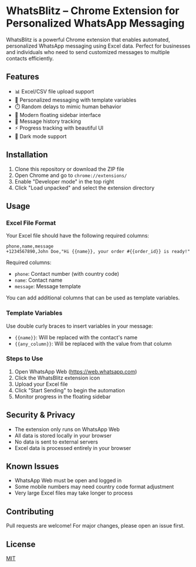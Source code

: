 # WhatsBlitz – Chrome Extension for Personalized WhatsApp Messaging

WhatsBlitz is a powerful Chrome extension that enables automated, personalized WhatsApp messaging using Excel data. Perfect for businesses and individuals who need to send customized messages to multiple contacts efficiently.

## Features

- 📊 Excel/CSV file upload support
- 👤 Personalized messaging with template variables
- ⏱️ Random delays to mimic human behavior
- 📱 Modern floating sidebar interface
- 📝 Message history tracking
- ⚡ Progress tracking with beautiful UI
- 🌙 Dark mode support

## Installation

1. Clone this repository or download the ZIP file
2. Open Chrome and go to `chrome://extensions/`
3. Enable "Developer mode" in the top right
4. Click "Load unpacked" and select the extension directory

## Usage

### Excel File Format
Your Excel file should have the following required columns:
```csv
phone,name,message
+1234567890,John Doe,"Hi {{name}}, your order #{{order_id}} is ready!"
```

Required columns:
- `phone`: Contact number (with country code)
- `name`: Contact name
- `message`: Message template

You can add additional columns that can be used as template variables.

### Template Variables
Use double curly braces to insert variables in your message:
- `{{name}}`: Will be replaced with the contact's name
- `{{any_column}}`: Will be replaced with the value from that column

### Steps to Use
1. Open WhatsApp Web (https://web.whatsapp.com)
2. Click the WhatsBlitz extension icon
3. Upload your Excel file
4. Click "Start Sending" to begin the automation
5. Monitor progress in the floating sidebar

## Security & Privacy
- The extension only runs on WhatsApp Web
- All data is stored locally in your browser
- No data is sent to external servers
- Excel data is processed entirely in your browser

## Known Issues
- WhatsApp Web must be open and logged in
- Some mobile numbers may need country code format adjustment
- Very large Excel files may take longer to process

## Contributing
Pull requests are welcome! For major changes, please open an issue first.

## License
[MIT](https://choosealicense.com/licenses/mit/)
